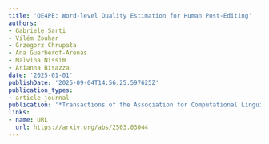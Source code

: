 ```yaml
---
title: 'QE4PE: Word-level Quality Estimation for Human Post-Editing'
authors:
- Gabriele Sarti
- Vilém Zouhar
- Grzegorz Chrupała
- Ana Guerberof-Arenas
- Malvina Nissim
- Arianna Bisazza
date: '2025-01-01'
publishDate: '2025-09-04T14:56:25.597625Z'
publication_types:
- article-journal
publication: '*Transactions of the Association for Computational Linguistics*'
links:
- name: URL
  url: https://arxiv.org/abs/2503.03044
---
```

